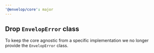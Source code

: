 ```yaml
---
'@envelop/core': major
---
```


## Drop `EnvelopError` class

To keep the core agnostic from a specific implementation we no longer provide the `EnvelopError` class.
